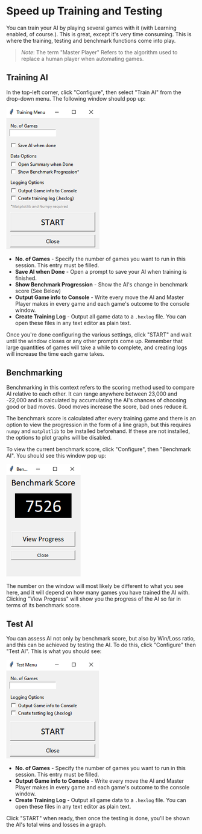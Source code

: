 # Speed up Training and Testing

You can train your AI by playing several games with it (with Learning enabled, of course.). This is great, except it's very time consuming. This is where the training, testing and benchmark functions come into play.

> *Note*: The term "Master Player" Refers to the algorithm used to replace a human player when automating games.

## Training AI

In the top-left corner, click "Configure", then select "Train AI" from the drop-down menu. The following window should pop up:

![Training GUI Menu](../assets/guide-images/training-menu.png)

- **No. of Games** - Specify the number of games you want to run in this session. This entry must be filled.
- **Save AI when Done** - Open a prompt to save your AI when training is finished.
- **Show Benchmark Progression** - Show the AI's change in benchmark score (See Below)
- **Output Game info to Console** - Write every move the AI and Master Player makes in every game and each game's outcome to the console window.
- **Create Training Log** - Output all game data to a `.hexlog` file. You can open these files in any text editor as plain text.

Once you're done configuring the various settings, click "START" and wait until the window closes or any other prompts come up. Remember that large quantities of games will take a while to complete, and creating logs will increase the time each game takes.

## Benchmarking

Benchmarking in this context refers to the scoring method used to compare AI relative to each other. It can range anywhere between 23,000 and -22,000 and is calculated by accumulating the AI's chances of choosing good or bad moves. Good moves increase the score, bad ones reduce it.

The benchmark score is calculated after every training game and there is an option to view the progression in the form of a line graph, but this requires `numpy` and `matplotlib` to be installed beforehand. If these are not installed, the options to plot graphs will be disabled.

To view the current benchmark score, click "Configure", then "Benchmark AI". You should see this window pop up:

![Benchmarking Menu](../assets/guide-images/benchmark-menu.png)

The number on the window will most likely be different to what you see here, and it will depend on how many games you have trained the AI with. Clicking "View Progress" will show you the progress of the AI so far in terms of its benchmark score.

## Test AI

You can assess AI not only by benchmark score, but also by Win/Loss ratio, and this can be achieved by testing the AI. To do this, click "Configure" then "Test AI". This is what you should see:

![Testing Menu](../assets/guide-images/testing-menu.png)

- **No. of Games** - Specify the number of games you want to run in this session. This entry must be filled.
- **Output Game info to Console** - Write every move the AI and Master Player makes in every game and each game's outcome to the console window.
- **Create Training Log** - Output all game data to a `.hexlog` file. You can open these files in any text editor as plain text.

Click "START" when ready, then once the testing is done, you'll be shown the AI's total wins and losses in a graph.